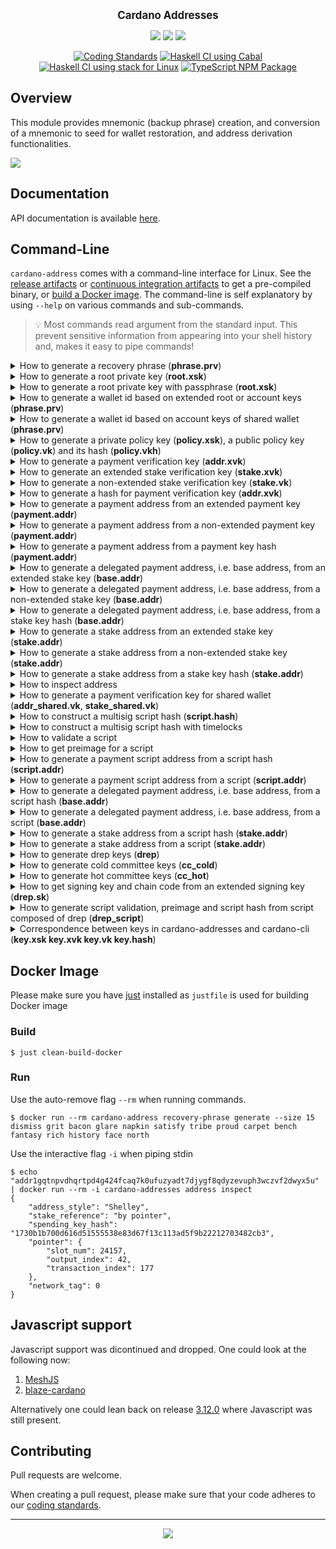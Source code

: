 <p align="center">
  <big><strong>Cardano Addresses</strong></big>
</p>

<p align="center">
  <a href="https://github.com/IntersectMBO/cardano-addresses/releases"><img src="https://img.shields.io/github/v/release/IntersectMBO/cardano-addresses?color=%239b59b6&label=RELEASE&sort=semver&style=for-the-badge"/></a>
  <a href="https://www.npmjs.com/package/cardano-addresses"><img src="https://img.shields.io/npm/v/cardano-addresses?color=%239b59b6&style=for-the-badge"/></a>
  <a href="https://IntersectMBO.github.io/cardano-addresses/coverage/hpc_index.html"><img src="https://IntersectMBO.github.io/cardano-addresses/coverage/badge.svg" /></a>
  <br>
</p>


<div align="center">

  <a href="">[![Coding Standards](https://github.com/IntersectMBO/cardano-addresses/actions/workflows/style.yml/badge.svg?branch=master)](https://github.com/IntersectMBO/cardano-addresses/actions/workflows/style.yml)</a>
  <a href="">[![Haskell CI using Cabal](https://github.com/IntersectMBO/cardano-addresses/actions/workflows/haskell.yml/badge.svg)](https://github.com/IntersectMBO/cardano-addresses/actions/workflows/haskell.yml)</a>
  <a href="">[![Haskell CI using stack for Linux](https://github.com/IntersectMBO/cardano-addresses/actions/workflows/main.yml/badge.svg)](https://github.com/IntersectMBO/cardano-addresses/actions/workflows/main.yml)</a>
  <a href="">[![TypeScript NPM Package](https://github.com/IntersectMBO/cardano-addresses/actions/workflows/typescript.yml/badge.svg)](https://github.com/IntersectMBO/cardano-addresses/actions/workflows/typescript.yml)</a>

</div>

## Overview

This module provides mnemonic (backup phrase) creation, and conversion of a
mnemonic to seed for wallet restoration, and address derivation functionalities.

![](.github/example.gif)

## Documentation

API documentation is available [here](https://IntersectMBO.github.io/cardano-addresses/haddock).

## Command-Line

`cardano-address` comes with a command-line interface for Linux. See the [release artifacts](https://github.com/IntersectMBO/cardano-addresses/releases) or [continuous integration artifacts](https://github.com/IntersectMBO/cardano-addresses/actions?query=workflow%3A%22Continuous+Integration%22) to get a pre-compiled binary, or [build a Docker image](#docker-image). The command-line is self explanatory by using `--help` on various commands and sub-commands.

> :bulb: Most commands read argument from the standard input. This prevent sensitive information from appearing into your shell history and, makes it easy to pipe commands!

<details>
  <summary>How to generate a recovery phrase (<strong>phrase.prv</strong>)</summary>

```console
$ cardano-address recovery-phrase generate --size 15 > phrase.prv
exercise club noble adult miracle awkward problem olympic puppy private goddess piano fatal fashion vacuum
```
</details>

<details>
  <summary>How to generate a root private key (<strong>root.xsk</strong>)</summary>

```console
$ cardano-address key from-recovery-phrase Shelley < phrase.prv > root.xsk
root_xsk1hqzfzrgskgnpwskxxrv5khs7ess82ecy8za9l5ef7e0afd2849p3zryje8chk39nxtva0sww5me3pzkej4rvd5cae3q3v8eu7556n6pdrp4fdu8nsglynpmcppxxvfdyzdz5gfq3fefjepxhvqspmuyvmvqg8983

-- which is equivalent to empty passphrase
$ cardano-address key from-recovery-phrase Shelley --passphrase from-hex
Please enter a [9, 12, 15, 18, 21, 24] word mnemonic:
exercise club noble adult miracle awkward problem olympic puppy private goddess piano fatal fashion vacuum
Please enter hex-encoded passphrase:

root_xsk1hqzfzrgskgnpwskxxrv5khs7ess82ecy8za9l5ef7e0afd2849p3zryje8chk39nxtva0sww5me3pzkej4rvd5cae3q3v8eu7556n6pdrp4fdu8nsglynpmcppxxvfdyzdz5gfq3fefjepxhvqspmuyvmvqg8983
```

> :information_source: Notice the `root_xsk` prefix to identify a root extended signing (private) key.
</details>

<details>
  <summary>How to generate a root private key with passphrase (<strong>root.xsk</strong>)</summary>

```console
$ cardano-address recovery-phrase generate --size 9 > sndfactor.prv
swing payment diagram happy chimney mammal flip become lyrics

$ cardano-address key from-recovery-phrase Shelley --passphrase from-mnemonic
Please enter a [9, 12, 15, 18, 21, 24] word mnemonic:
exercise club noble adult miracle awkward problem olympic puppy private goddess piano fatal fashion vacuum
Please enter a 9–12 word second factor:
swing payment diagram happy chimney mammal flip become lyrics
root_xsk1jqx0xpke7de69ceyk20tdl9rq7nsava7cfnyeu42yqum8usnpppwmsxn2qsfj0nn2ur2kuq0kmrll67ryvkdhd6pgpsls6s6qx7hlyv6uqt0907t73eflkpw3xz45lcg5fsh6dunfk56j08jslh6x6rttspfny8c

 cardano-address key from-recovery-phrase Shelley --passphrase from-mnemonic --sensitive
Please enter a [9, 12, 15, 18, 21, 24] word mnemonic:
**********************************************************************************************************
Please enter a 9–12 word second factor:
*************************************************************
root_xsk1jqx0xpke7de69ceyk20tdl9rq7nsava7cfnyeu42yqum8usnpppwmsxn2qsfj0nn2ur2kuq0kmrll67ryvkdhd6pgpsls6s6qx7hlyv6uqt0907t73eflkpw3xz45lcg5fsh6dunfk56j08jslh6x6rttspfny8c

$ cardano-address key from-recovery-phrase Shelley --passphrase from-mnemonic --silent
Please enter a [9, 12, 15, 18, 21, 24] word mnemonic:

Please enter a 9–12 word second factor:

root_xsk1jqx0xpke7de69ceyk20tdl9rq7nsava7cfnyeu42yqum8usnpppwmsxn2qsfj0nn2ur2kuq0kmrll67ryvkdhd6pgpsls6s6qx7hlyv6uqt0907t73eflkpw3xz45lcg5fsh6dunfk56j08jslh6x6rttspfny8c

$ cardano-address key from-recovery-phrase Shelley --passphrase from-mnemonic --from-file "./sndfactor.prv" < phrase.prv
root_xsk1jqx0xpke7de69ceyk20tdl9rq7nsava7cfnyeu42yqum8usnpppwmsxn2qsfj0nn2ur2kuq0kmrll67ryvkdhd6pgpsls6s6qx7hlyv6uqt0907t73eflkpw3xz45lcg5fsh6dunfk56j08jslh6x6rttspfny8c

$ cardano-address key from-recovery-phrase Shelley --passphrase from-hex
Please enter a [9, 12, 15, 18, 21, 24] word mnemonic:
exercise club noble adult miracle awkward problem olympic puppy private goddess piano fatal fashion vacuum
Please enter hex-encoded passphrase:
dc1434f3b472810d56409f85
root_xsk1jqx0xpke7de69ceyk20tdl9rq7nsava7cfnyeu42yqum8usnpppwmsxn2qsfj0nn2ur2kuq0kmrll67ryvkdhd6pgpsls6s6qx7hlyv6uqt0907t73eflkpw3xz45lcg5fsh6dunfk56j08jslh6x6rttspfny8c

$ echo "dc1434f3b472810d56409f85" > base16.prv
$ cardano-address key from-recovery-phrase Shelley --passphrase from-hex --from-file "./base16.prv" < phrase.prv
root_xsk1jqx0xpke7de69ceyk20tdl9rq7nsava7cfnyeu42yqum8usnpppwmsxn2qsfj0nn2ur2kuq0kmrll67ryvkdhd6pgpsls6s6qx7hlyv6uqt0907t73eflkpw3xz45lcg5fsh6dunfk56j08jslh6x6rttspfny8c

$ cardano-address key from-recovery-phrase Shelley --passphrase from-base64
Please enter a [9, 12, 15, 18, 21, 24] word mnemonic:
exercise club noble adult miracle awkward problem olympic puppy private goddess piano fatal fashion vacuum
Please enter base64-encoded passphrase:
3BQ087RygQ1WQJ+F
root_xsk1jqx0xpke7de69ceyk20tdl9rq7nsava7cfnyeu42yqum8usnpppwmsxn2qsfj0nn2ur2kuq0kmrll67ryvkdhd6pgpsls6s6qx7hlyv6uqt0907t73eflkpw3xz45lcg5fsh6dunfk56j08jslh6x6rttspfny8c

$ echo "3BQ087RygQ1WQJ+F" > base64.prv
$ cardano-address key from-recovery-phrase Shelley --passphrase from-base64 --from-file "./base64.prv" < phrase.prv
root_xsk1jqx0xpke7de69ceyk20tdl9rq7nsava7cfnyeu42yqum8usnpppwmsxn2qsfj0nn2ur2kuq0kmrll67ryvkdhd6pgpsls6s6qx7hlyv6uqt0907t73eflkpw3xz45lcg5fsh6dunfk56j08jslh6x6rttspfny8c

$ cardano-address key from-recovery-phrase Shelley --passphrase from-octets
Please enter a [9, 12, 15, 18, 21, 24] word mnemonic:
exercise club noble adult miracle awkward problem olympic puppy private goddess piano fatal fashion vacuum
Please enter passphrase in the form of octet array:
[220,20,52,243,180,114,129,13,86,64,159,133]
root_xsk1jqx0xpke7de69ceyk20tdl9rq7nsava7cfnyeu42yqum8usnpppwmsxn2qsfj0nn2ur2kuq0kmrll67ryvkdhd6pgpsls6s6qx7hlyv6uqt0907t73eflkpw3xz45lcg5fsh6dunfk56j08jslh6x6rttspfny8c

$ echo "[220,20,52,243,180,114,129,13,86,64,159,133]" > octets.prv
$ cardano-address key from-recovery-phrase Shelley --passphrase from-octets --from-file "./octets.prv" < phrase.prv
root_xsk1jqx0xpke7de69ceyk20tdl9rq7nsava7cfnyeu42yqum8usnpppwmsxn2qsfj0nn2ur2kuq0kmrll67ryvkdhd6pgpsls6s6qx7hlyv6uqt0907t73eflkpw3xz45lcg5fsh6dunfk56j08jslh6x6rttspfny8c

$ cardano-address key from-recovery-phrase Shelley --passphrase from-utf8
Please enter a [9, 12, 15, 18, 21, 24] word mnemonic:
exercise club noble adult miracle awkward problem olympic puppy private goddess piano fatal fashion vacuum
Please enter utf8-encoded passphrase:
my secret passphrase
root_xsk1aq5jduvnx7s6a4wl845jggvnhey5agqjv55dsexsx43np59pse0u4yfxpdfecz9h95jwecduqpt7zlk97j9mprmvjcfeyrcu9nyagpjq6k5cxpnwve5pj3cu24m9my94xtrqvzrlmu0893guffzazyk95cvprwzp

$ cardano-address key from-recovery-phrase Shelley --passphrase ""
Please enter a [9, 12, 15, 18, 21, 24] word mnemonic:
exercise club noble adult miracle awkward problem olympic puppy private goddess piano fatal fashion vacuum
Please enter utf8-encoded passphrase:
my secret passphrase
root_xsk1aq5jduvnx7s6a4wl845jggvnhey5agqjv55dsexsx43np59pse0u4yfxpdfecz9h95jwecduqpt7zlk97j9mprmvjcfeyrcu9nyagpjq6k5cxpnwve5pj3cu24m9my94xtrqvzrlmu0893guffzazyk95cvprwzp

$ echo "my secret passphrase" > utf8.prv
$ cardano-address key from-recovery-phrase Shelley --passphrase from-utf8 --from-file "./utf8.prv" < phrase.prv
root_xsk1aq5jduvnx7s6a4wl845jggvnhey5agqjv55dsexsx43np59pse0u4yfxpdfecz9h95jwecduqpt7zlk97j9mprmvjcfeyrcu9nyagpjq6k5cxpnwve5pj3cu24m9my94xtrqvzrlmu0893guffzazyk95cvprwzp

-- NOTE:
--λ> let (Right m) = mkSomeMnemonic @'[ 9 ] ["swing", "payment", "diagram", "happy", "chimney", "mammal", "flip", "become", "lyrics"]
--λ> m
--SomeMnemonic (Mnemonic {mnemonicToEntropy = Entropy {entropyRaw = "\220\DC44\243\180r\129\rV@\159\133", entropyChecksum = Checksum 3}, mnemonicToSentence = MnemonicSentence {mnemonicSentenceToListN = [WordIndex {unWordIndex = Offset 1760},WordIndex {unWordIndex = Offset 1293},WordIndex {unWordIndex = Offset 487},WordIndex {unWordIndex = Offset 839},WordIndex {unWordIndex = Offset 320},WordIndex {unWordIndex = Offset 1077},WordIndex {unWordIndex = Offset 712},WordIndex {unWordIndex = Offset 159},WordIndex {unWordIndex = Offset 1067}]}})
--λ> let bytes = BA.convert $ someMnemonicToBytes m :: ByteString
--λ> bytes
--"\220\DC44\243\180r\129\rV@\159\133"
--λ> encode EBase16 bytes
--"dc1434f3b472810d56409f85"
--λ> decodeUtf8 $ convertToBase Base64 bytes
-- "3BQ087RygQ1WQJ+F"
--λ> BS.unpack bytes
-- [220,20,52,243,180,114,129,13,86,64,159,133]
```
> :information_source: Notice the `root_xsk` prefix to identify a root extended signing (private) key.
</details>


<details>
  <summary>How to generate a wallet id based on extended root or account keys (<strong>phrase.prv</strong>)</summary>

```console
$ cat root.xsk
root_xsk1hqzfzrgskgnpwskxxrv5khs7ess82ecy8za9l5ef7e0afd2849p3zryje8chk39nxtva0sww5me3pzkej4rvd5cae3q3v8eu7556n6pdrp4fdu8nsglynpmcppxxvfdyzdz5gfq3fefjepxhvqspmuyvmvqg8983
$ cardano-address key walletid < root.xsk
163ea20ad0611e4815a61c44bb32c82a81538999

$ cardano-address key public --with-chain-code < root.xsk | cardano-address key walletid
163ea20ad0611e4815a61c44bb32c82a81538999

$ cardano-address key child 1852H/1815H/0H < root.xsk > acct.xsk
$ cat acct.xsk
acct_xsk15ztha8ws7qjze5vmdkwqh0ddzvtlgstkg79swazhc5lxns2849plr3msjx082mcmd9hc24ujczk2cjnjwrcz4tjaucw9jqf8h5yc7d84rac0zdckkuhazpam0kleg4sq52ph3e0wn98a64hr8g5cpmh9zqpwtrhy
$ cardano-address key walletid < acct.xsk
15fd6c2130b0758ec7995bf9771d2a6602417c39
$ cardano-address key public --with-chain-code < acct.xsk | cardano-address key walletid
15fd6c2130b0758ec7995bf9771d2a6602417c39
```
</details>

<details>
  <summary>How to generate a wallet id based on account keys of shared wallet (<strong>phrase.prv</strong>)</summary>

```console
$ cardano-address key from-recovery-phrase Shared < phrase.prv > root.shared_xsk
root_shared_xsk1hqzfzrgskgnpwskxxrv5khs7ess82ecy8za9l5ef7e0afd2849p3zryje8chk39nxtva0sww5me3pzkej4rvd5cae3q3v8eu7556n6pdrp4fdu8nsglynpmcppxxvfdyzdz5gfq3fefjepxhvqspmuyvmvzteqlc

$ cardano-address key child 1854H/1815H/0H < root.shared_xsk > acct.shared_xsk
acct_shared_xsk14zh0kh0geaz9qpxv6q0n5upq8ux4n97u2gyl69mnhan74w6849pa3hj2p40xg0nugw8tzqu5eynzjunay6tffru9wdjank0phsfuc7vngjsmtktel05g6mx555tw8nxr8rpn2gac6km5plu9mwqsz54rfyhwd7pd

$ cardano-address key walletid < acct.shared_xsk
user error (shared wallet needs to have at least spending script specified)

$ cardano-address key walletid --spending "cosigner#0" < acct.shared_xsk
185d3582fc4892c4528614210b13e9a775dd7d02

$ cardano-address key public --with-chain-code < acct.shared_xsk | cardano-address key walletid --spending "cosigner#0"
185d3582fc4892c4528614210b13e9a775dd7d02

$ cardano-address key walletid --spending "all [cosigner#0, active_until 1000]" < acct.shared_xsk
42ecb214586dcbcb593688fb081784fa0aebb2c0

$ cardano-address key walletid --spending "all [cosigner#0, active_until 1000]" --staking "cosigner#1" < acct.shared_xsk
12dc98557a4c5aa00575c5d1f0dbfa3837261e32
```
</details>


<details>
  <summary>How to generate a private policy key (<strong>policy.xsk</strong>), a public policy key (<strong>policy.vk</strong>) and its hash (<strong>policy.vkh</strong>)</summary>

```console
$ cardano-address key child 1855H/1815H/0H < root.xsk > policy.xsk
policy_xsk1hr47zvxgzeeutgq50r965ygwxys86cwp8wdjqftlhan8mw6849pus6vc50dznjs5vkyjcz9usl6964u6nha88slrh8hyex74xnlfehcrkp80cp8wgzkqh22dzy7c48ekhhvvf2zz8hqakjwgfzgrjq5lx538et75

$ cardano-address key child 1855H/1815H/0H < root.xsk | cardano-address key public --with-chain-code > policy.xvk
policy_xvk1e9ngmlhcwhszwyuxwc7anwk6tvzwndldz7j262rvfpd049tq74mq8vzwlszwus9vpw556yfa320nd0wccj5yy0wpmdyusjys8ypf7dgaauf0m

$ cardano-address key child 1855H/1815H/0H < root.xsk | cardano-address key public --without-chain-code > policy.vk
policy_vk1e9ngmlhcwhszwyuxwc7anwk6tvzwndldz7j262rvfpd049tq74mq0ylkrs

$ cardano-address key hash < policy.xvk
policy_vkh1qpc9xly4lc7yt98gcf59kdcqcss6dda4u9g72e775yxpxeypamc
$ cardano-address key hash < policy.vk
policy_vkh1qpc9xly4lc7yt98gcf59kdcqcss6dda4u9g72e775yxpxeypamc
$ cardano-address key hash < policy.vk | bech32
0070537c95fe3c4594e8c2685b3700c421a6b7b5e151e567dea10c13
```

> :information_source: The last segment in the path is the key index and can be incremented up to `2^31-1` to derive more keys.
</details>


<details>
  <summary>How to generate a payment verification key (<strong>addr.xvk</strong>)</summary>

```console
$ cardano-address key child 1852H/1815H/0H/0/0 < root.xsk | cardano-address key public --with-chain-code > addr.xvk
addr_xvk1grvg8qzmkmw2n0dm4pd0h3j4dv6yglyammyp733eyj629dc3z28v6wk22nfmru6xz0vl2s3y5xndyd57fu70hrt84c6zkvlwx6fdl7ct9j7yc
```

> :information_source: The last segment in the path is the key index and can be incremented up to `2^31-1` to derive more keys.
</details>


<details>
  <summary>How to generate an extended stake verification key (<strong>stake.xvk</strong>)</summary>

```console
$ cardano-address key child 1852H/1815H/0H/2/0 < root.xsk | cardano-address key public --with-chain-code > stake.xvk
stake_xvk1658atzttunamzn80204khrg0qfdk5nvmrutlmmpg7xlsyaggwa7h9z4smmeqsvs67qhyqmc2lqa0vy36rf2la74ym8a5p93zp4qtpuq6ky3ve
```

> :information_source: The last segment in the path is the key index and can be incremented up to `2^31-1` to derive more keys.
</details>

<details>
  <summary>How to generate a non-extended stake verification key (<strong>stake.vk</strong>)</summary>

```console
$ cardano-address key child 1852H/1815H/0H/2/0 < root.xsk | cardano-address key public --without-chain-code > stake.vk
stake_vk1658atzttunamzn80204khrg0qfdk5nvmrutlmmpg7xlsyaggwa7sg87an2
```

> :information_source: The last segment in the path is the key index and can be incremented up to `2^31-1` to derive more keys.
</details>

<details>
  <summary>How to generate a hash for payment verification key (<strong>addr.xvk</strong>)</summary>

```console
$ cardano-address key child 1852H/1815H/0H/0/0 < root.xsk | cardano-address key public --with-chain-code > addr.xvk
addr_xvk1grvg8qzmkmw2n0dm4pd0h3j4dv6yglyammyp733eyj629dc3z28v6wk22nfmru6xz0vl2s3y5xndyd57fu70hrt84c6zkvlwx6fdl7ct9j7yc
$ cardano-address key hash < addr.xvk
addr_vkh12j28hnmtwcp3n08vy58vyf0arnnrhtavu3lrfdztw0j0jng3d6v
$ cardano-address key hash < addr.xvk | bech32
54947bcf6b760319bcec250ec225fd1ce63baface47e34b44b73e4f9
```

> :information_source: The hashing is available for both stake and payment verification keys. Hex encoding can be achieved by redirecting to `bech32` tool.
</details>


<details>
  <summary>How to generate a payment address from an extended payment key (<strong>payment.addr</strong>)</summary>

```console
$ cardano-address address payment --network-tag testnet < addr.xvk > payment.addr
addr_test1vp2fg770ddmqxxduasjsas39l5wwvwa04nj8ud95fde7f7guscp6v
```
</details>


<details>
  <summary>How to generate a payment address from a non-extended payment key (<strong>payment.addr</strong>)</summary>

```console
$ cardano-address key child 1852H/1815H/0H/0/0 < root.xsk | cardano-address key public --without-chain-code > addr.vk
addr_vk1grvg8qzmkmw2n0dm4pd0h3j4dv6yglyammyp733eyj629dc3z28qwq4y73
$ cardano-address address payment --network-tag testnet < addr.vk > payment.addr
addr_test1vp2fg770ddmqxxduasjsas39l5wwvwa04nj8ud95fde7f7guscp6v
```
</details>


<details>
  <summary>How to generate a payment address from a payment key hash (<strong>payment.addr</strong>)</summary>

```console
$ cardano-address key hash < addr.xvk > addr.vkh
addr_vkh12j28hnmtwcp3n08vy58vyf0arnnrhtavu3lrfdztw0j0jng3d6v
$ cardano-address address payment --network-tag testnet < addr.vkh > payment.addr
addr_test1vp2fg770ddmqxxduasjsas39l5wwvwa04nj8ud95fde7f7guscp6v
```
</details>


<details>
  <summary>How to generate a delegated payment address, i.e. base address, from an extended stake key (<strong>base.addr</strong>)</summary>

```console
$ cardano-address address delegation $(cat stake.xvk) < payment.addr > base.addr
addr_test1qp2fg770ddmqxxduasjsas39l5wwvwa04nj8ud95fde7f70k6tew7wrnx0s4465nx05ajz890g44z0kx6a3gsnms4c4qq8ve0n
```
</details>

<details>
  <summary>How to generate a delegated payment address, i.e. base address, from a non-extended stake key (<strong>base.addr</strong>)</summary>

```console
$ cardano-address key child 1852H/1815H/0H/2/0 < root.xsk | cardano-address key public --without-chain-code > stake.vk
stake_vk1658atzttunamzn80204khrg0qfdk5nvmrutlmmpg7xlsyaggwa7sg87an2
$ cardano-address address delegation $(cat stake.vk) < payment.addr > base.addr
addr_test1qp2fg770ddmqxxduasjsas39l5wwvwa04nj8ud95fde7f70k6tew7wrnx0s4465nx05ajz890g44z0kx6a3gsnms4c4qq8ve0n
```
</details>

<details>
  <summary>How to generate a delegated payment address, i.e. base address, from a stake key hash (<strong>base.addr</strong>)</summary>

```console
$ cardano-address key hash < stake.xvk > stake.vkh
stake_vkh17mf09mecwve7zkh2jve7nkggu4azk5f7cmtk9zz0wzhz5efq2w6
$ cardano-address address delegation $(cat stake.vkh) < payment.addr > base.addr
addr_test1qp2fg770ddmqxxduasjsas39l5wwvwa04nj8ud95fde7f70k6tew7wrnx0s4465nx05ajz890g44z0kx6a3gsnms4c4qq8ve0n
```
</details>

<details>
  <summary>How to generate a stake address from an extended stake key (<strong>stake.addr</strong>)</summary>

```console
$ cardano-address address stake --network-tag testnet < stake.xvk > stake.addr
stake_test1urmd9uh08pen8c26a2fn86weprjh52638mrdwc5gfac2u2s25zpat
```
</details>

<details>
  <summary>How to generate a stake address from a non-extended stake key (<strong>stake.addr</strong>)</summary>

```console
$ cardano-address address stake --network-tag testnet < stake.vk > stake.addr
stake_test1urmd9uh08pen8c26a2fn86weprjh52638mrdwc5gfac2u2s25zpat
```
</details>

<details>
  <summary>How to generate a stake address from a stake key hash (<strong>stake.addr</strong>)</summary>

```console
$ cardano-address key hash < stake.xvk > stake.vkh
stake_vkh17mf09mecwve7zkh2jve7nkggu4azk5f7cmtk9zz0wzhz5efq2w6
$ cardano-address address stake --network-tag testnet < stake.vkh > stake.addr
stake_test1urmd9uh08pen8c26a2fn86weprjh52638mrdwc5gfac2u2s25zpat
```
</details>

<details>
  <summary>How to inspect address</summary>

```console
$ echo addr_test1vp2fg770ddmqxxduasjsas39l5wwvwa04nj8ud95fde7f7guscp6v | cardano-address address inspect
{
    "stake_reference": "none",
    "spending_key_hash_bech32": "addr_vkh12j28hnmtwcp3n08vy58vyf0arnnrhtavu3lrfdztw0j0jng3d6v",
    "address_style": "Shelley",
    "spending_key_hash": "54947bcf6b760319bcec250ec225fd1ce63baface47e34b44b73e4f9",
    "network_tag": 0,
    "address_type": 6
}

$ echo addr_test1qp2fg770ddmqxxduasjsas39l5wwvwa04nj8ud95fde7f70k6tew7wrnx0s4465nx05ajz890g44z0kx6a3gsnms4c4qq8ve0n | cardano-address address inspect
{
    "stake_reference": "by value",
    "stake_key_hash_bech32": "stake_vkh17mf09mecwve7zkh2jve7nkggu4azk5f7cmtk9zz0wzhz5efq2w6",
    "stake_key_hash": "f6d2f2ef387333e15aea9333e9d908e57a2b513ec6d762884f70ae2a",
    "spending_key_hash_bech32": "addr_vkh12j28hnmtwcp3n08vy58vyf0arnnrhtavu3lrfdztw0j0jng3d6v",
    "address_style": "Shelley",
    "spending_key_hash": "54947bcf6b760319bcec250ec225fd1ce63baface47e34b44b73e4f9",
    "network_tag": 0,
    "address_type": 0
}
```

Details about possible address types are following (refer also to [cddl](https://github.com/input-output-hk/cardano-ledger/blob/master/eras/alonzo/test-suite/cddl-files/alonzo.cddl) )
| address_type | binary prefix  |   Meaning                                                |
| ------------ |:--------------:|:--------------------------------------------------------:|
|      0       |  0000          |   base address: keyhash28,keyhash28                      |
|      1       |  0001          |   base address: scripthash28,keyhash28                   |
|      2       |  0010          |   base address: keyhash28,scripthash28                   |
|      3       |  0011          |   base address: scripthash28,scripthash28                |
|      4       |  0100          |   pointer address: keyhash28, 3 variable length uint     |
|      5       |  0101          |   pointer address: scripthash28, 3 variable length uint  |
|      6       |  0110          |   enterprise address: keyhash28                          |
|      7       |  0111          |   enterprise address: scripthash28                       |
|      8       |  1000          |   byron/icarus                                           |
|      14      |  1110          |   reward account: keyhash28                              |
|      15      |  1111          |   reward account: scripthash28                           |

</details>

<details>
  <summary>How to generate a payment verification key for shared wallet (<strong>addr_shared.vk</strong>, <strong>stake_shared.vk</strong>)</summary>

Let's generate extended root private key for shared style:

``` console
$ cardano-address key from-recovery-phrase Shared < phrase.prv > root_shared.xsk
root_shared_xsk1hqzfzrgskgnpwskxxrv5khs7ess82ecy8za9l5ef7e0afd2849p3zryje8chk39nxtva0sww5me3pzkej4rvd5cae3q3v8eu7556n6pdrp4fdu8nsglynpmcppxxvfdyzdz5gfq3fefjepxhvqspmuyvmvzteqlc
```

Now generate payment verification key (`role=0` is used). Please note that purpose `1854H` is used for multisig.

```console
$ cardano-address key child 1854H/1815H/0H/0/0 < root_shared.xsk | cardano-address key public --without-chain-code > addr_shared.vk
addr_shared_vk1a9h46rvjnqquxz02zyesh0ct29szh7vv9x7r2h87ttmnkgrfgguqhz0mtc
```

Generating delegation verification key is the similar (the only difference is role=2)

```console
$ cardano-address key child 1854H/1815H/0H/2/0 < root_shared.xsk | cardano-address key public --without-chain-code > stake_shared.vk
stake_shared_vk18a8z5dcrlwene88n84j6dm9yvj5rt296fjtresqnunmacetdcymquyq43z
```

> :information_source: The last segment in the path is the key index, which can be incremented to derive more keys. Up `2^31-1` keys are possible.
</details>

<details>
  <summary>How to construct a multisig script hash (<strong>script.hash</strong>)</summary>

We consider `addr_shared.1.vk` and `addr_shared.2.vk` obtained like `addr_shared.vk` but by replacing the final index by `1` and `2` respectively.

```console
$ cardano-address key child 1854H/1815H/0H/0/1 < root_shared.xsk | cardano-address key public --without-chain-code > addr_shared.1.vk
addr_shared_vk1wgj79fxw2vmxkp85g88nhwlflkxevd77t6wy0nsktn2f663wdcmqcd4fp3
$ cardano-address key child 1854H/1815H/0H/0/2 < root_shared.xsk | cardano-address key public --without-chain-code > addr_shared.2.vk
addr_shared_vk1jthguyss2vffmszq63xsmxlpc9elxnvdyaqk7susl4sppp2s9xqsuszh44
$ cardano-address script hash "all [$(cat addr_shared.1.vk), $(cat addr_shared.2.vk)]" > script.hash
script1gr69m385thgvkrtspk73zmkwk537wxyxuevs2u9cukglvtlkz4k
```

This script requires the signature from both signing keys corresponding to `shared_addr.1.vk` and `shared_addr.2.vk` (i.e., shared_addr.1.sk and shared_addr.2.sk) in order to be valid. Similarly, we could require only one of the two signatures:

We can also use extended verification, eiher payment or delegation, keys. They can be obtained as the non-extended ones by using `--with-chain-code` option rather than `--without-chain-option` as above. They will give rise to the same script hash as for verification keys chain code is stripped upon calculation.

```console
$ cardano-address key child 1854H/1815H/0H/0/1 < root_shared.xsk | cardano-address key public --with-chain-code > addr_shared.1.xvk
addr_shared_xvk1wgj79fxw2vmxkp85g88nhwlflkxevd77t6wy0nsktn2f663wdcmqhlfft3dn0qcn6q99dvlfl2ws5duy6w65zks5jgufe60fg839sysavl5pc
$ cardano-address key child 1854H/1815H/0H/0/2 < root_shared.xsk | cardano-address key public --with-chain-code > addr_shared.2.xvk
addr_shared_xvk1jthguyss2vffmszq63xsmxlpc9elxnvdyaqk7susl4sppp2s9xq3zegcxtslhpghmadrlvsphssfjqp3mxg9gca27e35wpu43lqjqnsmjvxuw
$ cardano-address script hash "all [$(cat addr_shared.1.xvk), $(cat addr_shared.2.xvk)]"
script1gr69m385thgvkrtspk73zmkwk537wxyxuevs2u9cukglvtlkz4k
```

which is equivalent (functionally, but not in terms of hash value) to :

```console
$ cardano-address script hash "at_least 1 [$(cat addr_shared.1.xvk), $(cat addr_shared.2.xvk)]"
script13uf3fz3ts5srpjc5zcfe977uvnyvp36wcvxuudryegz0zpjlx6a
```
</details>

<details>
  <summary>How to construct a multisig script hash with timelocks</summary>

```console
$  cardano-address script hash "all [$(cat addr_shared.1.xvk), $(cat addr_shared.2.xvk), active_from 100, active_until 120]"
script1nugjzwfs2t9htl7s3dv9ajnd5us8pctpa8aj4ank8dnd6d6unul
```
</details>


<details>
  <summary>How to validate a script</summary>

```console
$  cardano-address script validate "at_least 1 [$(cat addr_shared.1.xvk), $(cat addr_shared.2.xvk), $(cat addr_shared.2.xvk)]"
Validated.

$  cardano-address script validate --recommended  "at_least 1 [$(cat addr_shared.1.xvk), $(cat addr_shared.2.xvk), $(cat addr_shared.2.xvk)]"
Not validated: The list inside a script has duplicate keys (which is not recommended)..
```
</details>

<details>
  <summary>How to get preimage for a script</summary>

```console
$ cardano-address script preimage "all [addr_shared_vkh1zxt0uvrza94h3hv4jpv0ttddgnwkvdgeyq8jf9w30mcs6y8w3nq, addr_shared_vkh1y3zl4nqgm96ankt96dsdhc86vd5geny0wr7hu8cpzdfcqskq2cp]"
008201828200581c1196fe3062e96b78dd959058f5adad44dd663519200f2495d17ef10d8200581c2445facc08d975d9d965d360dbe0fa63688ccc8f70fd7e1f01135380

$  cardano-address script preimage "all [addr_shared_vkh1zxt0uvrza94h3hv4jpv0ttddgnwkvdgeyq8jf9w30mcs6y8w3nq, active_from 100, active_until 150]"
008201838200581c1196fe3062e96b78dd959058f5adad44dd663519200f2495d17ef10d8204186482051896
```
</details>

<details>
  <summary>How to generate a payment script address from a script hash (<strong>script.addr</strong>)</summary>

```console
$ cardano-address address payment --network-tag testnet < script.hash > script.addr
addr_test1wpq0ghwy73wapjcdwqxm6ytwe66j8eccsmn9jptshrjerashp7y82
```
</details>

<details>
  <summary>How to generate a payment script address from a script (<strong>script.addr</strong>)</summary>

```console
$ cardano-address address payment --network-tag testnet "all [$(cat addr_shared.1.xvk), $(cat addr_shared.2.xvk)]"  > script.addr
addr_test1wpq0ghwy73wapjcdwqxm6ytwe66j8eccsmn9jptshrjerashp7y82
```
</details>

<details>
  <summary>How to generate a delegated payment address, i.e. base address, from a script hash (<strong>base.addr</strong>)</summary>

```console
$ cardano-address script hash "all [$(cat addr_shared.1.xvk), $(cat addr_shared.2.xvk), active_from 100, active_until 120]" > script.stake.hash
script1nugjzwfs2t9htl7s3dv9ajnd5us8pctpa8aj4ank8dnd6d6unul
$ cardano-address address delegation $(cat script.stake.hash) < script.addr > base.addr
addr_test1xpq0ghwy73wapjcdwqxm6ytwe66j8eccsmn9jptshrjera5lzysnjvzjed6ll5yttp0v5md8ypcwzc0flv40va3mvmwsl7grs3
```
</details>

<details>
  <summary>How to generate a delegated payment address, i.e. base address, from a script (<strong>base.addr</strong>)</summary>

```console
$ cardano-address address delegation "all [$(cat addr_shared.1.xvk), $(cat addr_shared.2.xvk), active_from 100, active_until 120]" < script.addr > base.addr
addr_test1xpq0ghwy73wapjcdwqxm6ytwe66j8eccsmn9jptshrjera5lzysnjvzjed6ll5yttp0v5md8ypcwzc0flv40va3mvmwsl7grs3
```
</details>

<details>
  <summary>How to generate a stake address from a script hash (<strong>stake.addr</strong>)</summary>

```console
$ cardano-address address stake --network-tag testnet < script.stake.hash > stake.addr
stake_test17z03zgfexpfvka0l6z94shk2dknjqu8pv85lk2hkwcakdhgx52yaj
```
</details>

<details>
  <summary>How to generate a stake address from a script (<strong>stake.addr</strong>)</summary>

```console
$ cardano-address address stake --network-tag testnet "all [$(cat addr_shared.1.xvk), $(cat addr_shared.2.xvk), active_from 100, active_until 120]" > stake.addr
stake_test17z03zgfexpfvka0l6z94shk2dknjqu8pv85lk2hkwcakdhgx52yaj
```
</details>

<details>
  <summary>How to generate drep keys (<strong>drep</strong>)</summary>

```console
$ cat ../tests/root.xsk
root_xsk1hqzfzrgskgnpwskxxrv5khs7ess82ecy8za9l5ef7e0afd2849p3zryje8chk39nxtva0sww5me3pzkej4rvd5cae3q3v8eu7556n6pdrp4fdu8nsglynpmcppxxvfdyzdz5gfq3fefjepxhvqspmuyvmvqg8983

$ cardano-address key child 1852H/1815H/0H/3/0 < root.xsk > drep.xsk
drep_xsk1vpdsm49smzmdwhd4kjmm2mdyljjysm746rafjr7r8kgfanj849psw8pfm305g59wng0akw3qzppmfh6k5z7gx66h2vppu022m4eqaj26rh6d7en9tf9fu52hmysjzuacaxfmfya65h8jmddrclwf3kxl8snfs3eg

$ cardano-address key public --with-chain-code < drep.xsk > drep.xvk
drep_xvk1mg7xae48d7z4nntd35tey0jmclxaavwmk3kw2lkkt07p3s3x3yy45805manx2kj2neg40kfpy9em36vnkjfm4fw09k66837unrvd70qq8ewzf

$ cardano-address key hash < drep.xvk > drep
drep1sp5xhvmj0asztqfsjyta3cwvq7jppc2rwmfcsggp62va538nup0
```
</details>


<details>
  <summary>How to generate cold committee keys (<strong>cc_cold</strong>)</summary>

```console
$ cat root.xsk
root_xsk1hqzfzrgskgnpwskxxrv5khs7ess82ecy8za9l5ef7e0afd2849p3zryje8chk39nxtva0sww5me3pzkej4rvd5cae3q3v8eu7556n6pdrp4fdu8nsglynpmcppxxvfdyzdz5gfq3fefjepxhvqspmuyvmvqg8983

$ cardano-address key child 1852H/1815H/0H/4/0 < root.xsk > cold.xsk
cc_cold_xsk1fp4megtpn4vu4cug2lmsyhg4xvnnar55q6k8wp5e6f2h8jz849ph8v8jhm0qffw8v6ut7x8wqvr07m9ccaspezrkexcafu284w6gpqexspqujj8glw0d70rwuemk0924zjhscgcfnevy29zr0fc57tvjmg7jvvqh

$ cardano-address key public --with-chain-code < cold.xsk > cold.xvk
cc_cold_xvk1dg8d5du0v4ukqkfgset50xncudhwlfzz2p6epv096x0ndl8jsgzzdqzpe9yw37u7mu7xaenhv7242990ps3sn8jcg52yx7n3fuke9kst5t2py

$ cardano-address key hash < cold.xvk > cold
cc_cold1d7yw362prvnae5fc8063xdeapws9ptzdgjkqd4dk3qddccyzfjm
```
</details>

<details>
  <summary>How to generate hot committee keys (<strong>cc_hot</strong>)</summary>

```console
$ cat root.xsk
root_xsk1hqzfzrgskgnpwskxxrv5khs7ess82ecy8za9l5ef7e0afd2849p3zryje8chk39nxtva0sww5me3pzkej4rvd5cae3q3v8eu7556n6pdrp4fdu8nsglynpmcppxxvfdyzdz5gfq3fefjepxhvqspmuyvmvqg8983

$ cardano-address key child 1852H/1815H/0H/5/0 < root.xsk > hot.xsk
cc_hot_xsk14z9ktfggpsm8sqd5ecepv9f4estxkukfualezuxrfry0mjj849puxsq7ch3tw67d7rfr4smvaa2u3tkfu675mxw85zlpafp6llfex7re88wh22s8f83ehn6uejgfrm74x8y98xlwdmgy64ufctwernp64umnr5uk

$ cardano-address key public --with-chain-code < hot.xsk > hot.xvk
cc_hot_xvk1a5q4r34xzm0r6y728d4gmrl7jvrfuh7r022k7wh5mzwmyg7d7l3hjwwaw54qwj0rn084enysj8ha2vwg2wd7umksf4tcnskaj8xr4tcempwly

$ cardano-address key hash < hot.xvk > hot
cc_hot1xk94yxqufrm5sjfv535hlnky8cf9fzg5kvp3r4qz9d5ezua5p8v
```
</details>

<details>
  <summary>How to get signing key and chain code from an extended signing key (<strong>drep.sk</strong>)</summary>

```console
$ cat drep.xsk
drep_xsk1vpdsm49smzmdwhd4kjmm2mdyljjysm746rafjr7r8kgfanj849psw8pfm305g59wng0akw3qzppmfh6k5z7gx66h2vppu022m4eqaj26rh6d7en9tf9fu52hmysjzuacaxfmfya65h8jmddrclwf3kxl8snfs3eg

$ cardano-address key private --signing-key < drep.xsk
drep_sk1vpdsm49smzmdwhd4kjmm2mdyljjysm746rafjr7r8kgfanj849psw8pfm305g59wng0akw3qzppmfh6k5z7gx66h2vppu022m4eqajg5xmwma

$ cardano-address key private --signing-key < drep.xsk | bech32
605b0dd4b0d8b6d75db5b4b7b56da4fca4486fd5d0fa990fc33d909ece47a943071c29dc5f4450ae9a1fdb3a201043b4df56a0bc836b5753021e3d4add720ec9

$ cardano-address key private --chain-code < drep.xsk
5a1df4df66655a4a9e5157d9212173b8e993b493baa5cf2db5a3c7dc98d8df3c

$ echo drep_xsk1vpdsm49smzmdwhd4kjmm2mdyljjysm746rafjr7r8kgfanj849psw8pfm305g59wng0akw3qzppmfh6k5z7gx66h2vppu022m4eqaj26rh6d7en9tf9fu52hmysjzuacaxfmfya65h8jmddrclwf3kxl8snfs3eg | cardano-address key inspect
{
    "chain_code": "5a1df4df66655a4a9e5157d9212173b8e993b493baa5cf2db5a3c7dc98d8df3c",
    "extended_key": "605b0dd4b0d8b6d75db5b4b7b56da4fca4486fd5d0fa990fc33d909ece47a943071c29dc5f4450ae9a1fdb3a201043b4df56a0bc836b5753021e3d4add720ec9",
    "key_type": "private"
}
```

</details>


<details>
  <summary>How to generate script validation, preimage and script hash from script composed of drep (<strong>drep_script</strong>)</summary>

```console
$ cat drep
drep1sp5xhvmj0asztqfsjyta3cwvq7jppc2rwmfcsggp62va538nup0

$ cardano-address script validate "all [$(cat drep),active_from 5001]"
Validated.

$ cardano-address script validate "all [$(cat drep),$(cat hot)]"
Not validated: All keys of a script must have the same role: payment, delegation, policy, representative, committee cold or committee hot.

$ cardano-address script preimage "all [$(cat drep),active_from 5001]"
008201828200581c80686bb3727f602581309117d8e1cc07a410e14376d3882101d299da8204191389

$ cardano-address script hash "all [$(cat drep),active_from 5001]"
drep_script1608hfeauc3hvfpvdcqwfdhyd2cfm6j42rp62ckqrskazy57w2zt
```
</details>


<details>
  <summary>Correspondence between keys in cardano-addresses and cardano-cli (<strong>key.xsk key.xvk key.vk key.hash</strong>)</summary>

```console
Let's assume we have mnemonic
$ cat recovery-phrase.prv
nothing heart matrix fly sleep slogan tomato pulse what roof rail since plastic false enlist

Construct root extended private key
$ cardano-address key from-recovery-phrase Shelley < recovery-phrase.prv > root.xprv
root_xsk1apjwjs3ksgm5mnnk0cc5v5emgv0hmafmmy8tffay5s2ffk69830whwznr46672ruucdzwwtv9upv72e4ylrypyz5m6cyh0p00t7n3u3agt20lv32j4kxcqlkzu78nzjx0ysxxlc2ghfz9prxfmrds802xsuhh404~

Construct extended private key for account ix=0H, role=0 and address ix=0
$ cardano-address key child 1852H/1815H/0H/0/0 < root.xprv > key.xsk
addr_xsk1kzl5vgev0u843tfnxqcwg0lmaf7zhdhczddaqhas6dp6m6z98302e3avp8mhu94kxkpj2gss064f74km3rrptafh4fsztekz8k5c469shcvx35wrdmus3xemp984lcwhs0jdtl4pfcsrfspe00h9pej6rg8drvcv

Create extended signing key using cardano-cli
$ cardano-cli key convert-cardano-address-key --shelley-payment-key --signing-key-file key.xsk --out-file key.skey
{
    "type": "PaymentExtendedSigningKeyShelley_ed25519_bip32",
    "description": "",
    "cborHex": "5880b0bf46232c7f0f58ad333030e43ffbea7c2bb6f8135bd05fb0d343ade8453c5eacc7ac09f77e16b635832522107eaa9f56db88c615f537aa6025e6c23da98ae8fbbbf6410e24532f35e9279febb085d2cc05b3b2ada1df77ea1951eb694f3834b0be1868d1c36ef9089b3b094f5fe1d783e4d5fea14e2034c0397bee50e65a1a"
}

The cborhex here contains of 4 parts:
1. prefix 5880 - bytestring of 128 bytes
2. signing key (64 bytes) - b0bf46232c7f0f58ad333030e43ffbea7c2bb6f8135bd05fb0d343ade8453c5eacc7ac09f77e16b635832522107eaa9f56db88c615f537aa6025e6c23da98ae8
3. verification key (32 bytes) - fbbbf6410e24532f35e9279febb085d2cc05b3b2ada1df77ea1951eb694f3834
4. chain code (32 bytes) - b0be1868d1c36ef9089b3b094f5fe1d783e4d5fea14e2034c0397bee50e65a1a

Create corresponding verification key using cardano-cli
$ cardano-cli key verification-key --signing-key-file key.skey --verification-key-file key.vkey
{
    "type": "PaymentExtendedVerificationKeyShelley_ed25519_bip32",
    "description": "",
    "cborHex": "5840fbbbf6410e24532f35e9279febb085d2cc05b3b2ada1df77ea1951eb694f3834b0be1868d1c36ef9089b3b094f5fe1d783e4d5fea14e2034c0397bee50e65a1a"
}
The cborhex here contains of 3 parts:
1. prefix 5840 - bytestring of 64 bytes
2. verification key (32 bytes) - fbbbf6410e24532f35e9279febb085d2cc05b3b2ada1df77ea1951eb694f3834
3. chain code (32 bytes) - b0be1868d1c36ef9089b3b094f5fe1d783e4d5fea14e2034c0397bee50e65a1a

Rule for prefixes:
  - CBOR-encoded bytestring (which is what the 58 identifies)
  - size (80 means 128 bytes, whereas 40 means 64 bytes, 20 means 32 bytes)

Create verification key hash using cardano-cli
$ cardano-cli address key-hash --payment-verification-key-file key.vkey > key.hash
0185545935760c5e370d01e6f4fedbb89b7fd79e115f2837cfab9ea8

Alternatively, we can create non-extended key
$ cardano-address key public --without-chain-code < key.xsk > key.vk
addr_vk1lwalvsgwy3fj7d0fy707hvy96txqtvaj4ksa7al2r9g7k6208q6qmrv9k3

Also, take notice that signing key can be translated to cborhex:
$ cat key.xsk | bech32
b0bf46232c7f0f58ad333030e43ffbea7c2bb6f8135bd05fb0d343ade8453c5eacc7ac09f77e16b635832522107eaa9f56db88c615f537aa6025e6c23da98ae8b0be1868d1c36ef9089b3b094f5fe1d783e4d5fea14e2034c0397bee50e65a1a
(signing key and chain code appended)

Moreover, basing on key.vk one can get hash
$ cardano-cli address key-hash --payment-verification-key $(cat key.vk) > key1.hash
0185545935760c5e370d01e6f4fedbb89b7fd79e115f2837cfab9ea8

Within cardano-addresses one can get cborhex of verification key (with chain code)
$ cardano-address key public --with-chain-code < key.xsk | bech32
fbbbf6410e24532f35e9279febb085d2cc05b3b2ada1df77ea1951eb694f3834b0be1868d1c36ef9089b3b094f5fe1d783e4d5fea14e2034c0397bee50e65a1a
(verification key and chain code appended)

Within cardano-addresses one can get cborhex of verification key (without chain code)
$ cardano-address key public --without-chain-code < key.xsk | bech32
fbbbf6410e24532f35e9279febb085d2cc05b3b2ada1df77ea1951eb694f3834
(verification key without chain code)

Then, we can get compute hash (but here we need to use without chain code):
$ cardano-address key public --without-chain-code < key.xsk | cardano-address key hash | bech32
0185545935760c5e370d01e6f4fedbb89b7fd79e115f2837cfab9ea8

```
</details>

## Docker Image

Please make sure you have [just](https://github.com/casey/just) installed as `justfile` is used for building Docker image

### Build

```console
$ just clean-build-docker
```

### Run

Use the auto-remove flag `--rm` when running commands.

```console
$ docker run --rm cardano-address recovery-phrase generate --size 15
dismiss grit bacon glare napkin satisfy tribe proud carpet bench fantasy rich history face north
```

Use the interactive flag `-i` when piping stdin

```console
$ echo "addr1gqtnpvdhqrtpd4g424fcaq7k0ufuzyadt7djygf8qdyzevuph3wczvf2dwyx5u" | docker run --rm -i cardano-addresses address inspect
{
    "address_style": "Shelley",
    "stake_reference": "by pointer",
    "spending_key_hash": "1730b1b700d616d51555538e83d67f13c113ad5f9b22212703482cb3",
    "pointer": {
        "slot_num": 24157,
        "output_index": 42,
        "transaction_index": 177
    },
    "network_tag": 0
}
```

## Javascript support

Javascript support was dicontinued and dropped. One could look at the following now:

1. [MeshJS](https://github.com/MeshJS/mesh)
2. [blaze-cardano](https://github.com/butaneprotocol/blaze-cardano)

Alternatively one could lean back on release [3.12.0](https://github.com/IntersectMBO/cardano-addresses/releases/tag/3.12.0)
where Javascript was still present.

## Contributing

Pull requests are welcome.

When creating a pull request, please make sure that your code adheres to our
[coding standards](https://input-output-hk.github.io/adrestia/code/Coding-Standards).

<hr />

<p align="center">
  <a href="https://github.com/IntersectMBO/cardano-addresses/blob/master/LICENSE"><img src="https://img.shields.io/github/license/IntersectMBO/cardano-addresses.svg?style=for-the-badge" /></a>
</p>
